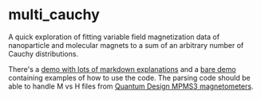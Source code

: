 # multi_cauchy
A quick exploration of fitting variable field magnetization data of nanoparticle and molecular magnets to a sum of an arbitrary number of Cauchy distributions.

There's a [demo with lots of markdown explanations](/tests/demo_w_md.ipynb) and a [bare demo](/tests/demo.ipynb) containing examples of how to use the code. The parsing code should be able to handle M vs H files from [Quantum Design MPMS3 magnetometers](/tests/sample_files).
